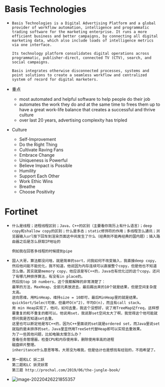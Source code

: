 # Basis Technologies

- ```
  Basis Technologies is a Digital Advertising Platform and a global provider of workflow automation, intelligence and programmatic trading software for the marketing enterprise. It runs a more efficient business and better campaigns, by connecting all digital marketing data, which also include loads of intelligence metrics via one interface.
  
  Its technology platform consolidates digital operations across programmatic, publisher-direct, connected TV (CTV), search, and social campaigns. 
  
  Basis integrates otherwise disconnected processes, systems and point solutions to create a seamless workflow and centralized system of record for digital marketers.
  ```

- 重点

  - most automated and helpful software to help people do their job
  - automates the work they do and at the same time to frees them up to have a great work-life balance that creates a successful and thrive culture
  - over last 20 years, advertising complexity  has tripled 

- Culture

  - Self-Improvement 
  - Do the Right Thing 
  - Cultivate Raving Fans 
  - Embrace Change 
  - Uniqueness is Powerful 
  - Believe Impact is Possible 
  - Humility 
  - Support Each Other 
  - Work Ethic Wins 
  - Breathe 
  - Choose Positivity



# Fortinet

- ```
  什么是线程；进程线程区别；Java，C++的区别（主要看你简历上有什么语言）；deep copy和shallow copy的区别；什么是多态；static修饰符的作用；多线程怎么通讯；浏览器输入url按下回车到渲染页面这中间发生了什么（经典到不能再经典的国内题）；插入路由器之后是怎么获取IP地址的
  
  例如我在回答多线程的时候提到pipe
  ```

- ```
  国人大哥，算法都没问啥，就是简单的sort，问我如何不改变输入，我直接deep copy，然后他问能不能优化，我不知道，他说因为内存连续可以直接整个copy，但是他也不知道怎么做。其实就是memory copy，他应该是写C++的，Java也有优化过的这个copy。还问了有哪几种排序算法，有没有in place的。
  然后找top 10 numbers，这个我都解释的非常清楚了：
  最笨的方法，MaxHeap，全部元素放进去，最后踢出来的10个就是结果，但是空间复杂度太高。
  逆向思维，用MinHeap，维持size = 10即可，最后MinHeap里的就是结果。
  quickSort/Select可做，但最坏O(n^2)，平均O(n)，而且有call stack。
  用 min Heap实现了，他问，如何去重，我这个没想好，说了用TreeMap记freq，这样想要重复的和不重复的都可以。他说用set，我说那set空间太大了啊，我觉得这个他可能就想问我是否知道set去重。
  这里也可以断定他是写C++的，因为C++里面说的set就是ordered set，而Java里说set就指的是未排序的set，Java里显然用TreeSet代替Heap‍‌‍‌‍‌‌‌‌‍‌‍‌‌‍‍‍‌‌‌即可以实现去重效果。
  为了一些其他问题，比如电脑太慢怎么办？
  查看任务管理器，检查CPU和内存使用率，删除使用率高的进程
  磁盘碎片整理。
  inheritance什么意思等等。大哥没为难我，但是估计也是想找有经验的，不抱希望了。
  ```

- ```
  第一题和LC 妖二妖
  第二题和LC 妖灵妖零
  第三题 http://prochal.com/2019/06/the-jungle-book/
  ```

- ![image-20220426221855357](https://raw.githubusercontent.com/TWDH/Leetcode-From-Zero/pictures/img/image-20220426221855357.png)